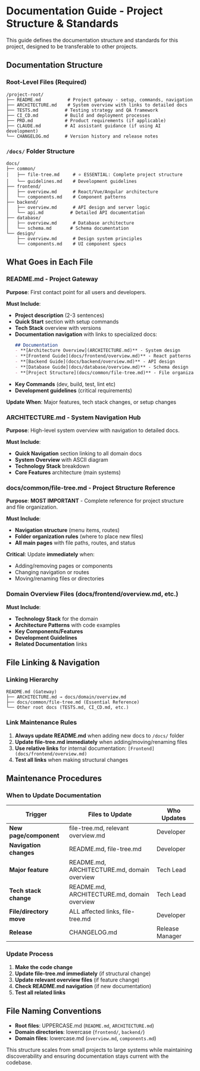 # Documentation Guide - Project Structure & Standards

This guide defines the documentation structure and standards for this project, designed to be transferable to other projects.

## Documentation Structure

### Root-Level Files (Required)
```
/project-root/
├── README.md          # Project gateway - setup, commands, navigation
├── ARCHITECTURE.md    # System overview with links to detailed docs
├── TESTS.md          # Testing strategy and QA framework
├── CI_CD.md          # Build and deployment processes
├── PRD.md            # Product requirements (if applicable)
├── CLAUDE.md         # AI assistant guidance (if using AI development)
└── CHANGELOG.md      # Version history and release notes
```

### `/docs/` Folder Structure
```
docs/
├── common/
│   ├── file-tree.md     # ⭐ ESSENTIAL: Complete project structure
│   └── guidelines.md    # Development guidelines
├── frontend/
│   ├── overview.md      # React/Vue/Angular architecture
│   └── components.md    # Component patterns
├── backend/
│   ├── overview.md      # API design and server logic
│   └── api.md          # Detailed API documentation
├── database/
│   ├── overview.md      # Database architecture
│   └── schema.md       # Schema documentation
└── design/
    ├── overview.md      # Design system principles
    └── components.md    # UI component specs
```

## What Goes in Each File

### README.md - Project Gateway
**Purpose**: First contact point for all users and developers.

**Must Include**:
- **Project description** (2-3 sentences)
- **Quick Start** section with setup commands
- **Tech Stack** overview with versions
- **Documentation navigation** with links to specialized docs:
  ```markdown
  ## Documentation
  - **[Architecture Overview](ARCHITECTURE.md)** - System design
  - **[Frontend Guide](docs/frontend/overview.md)** - React patterns
  - **[Backend Guide](docs/backend/overview.md)** - API design
  - **[Database Guide](docs/database/overview.md)** - Schema design
  - **[Project Structure](docs/common/file-tree.md)** - File organization
  ```
- **Key Commands** (dev, build, test, lint etc)
- **Development guidelines** (critical requirements)

**Update When**: Major features, tech stack changes, or setup changes

### ARCHITECTURE.md - System Navigation Hub
**Purpose**: High-level system overview with navigation to detailed docs.

**Must Include**:
- **Quick Navigation** section linking to all domain docs
- **System Overview** with ASCII diagram
- **Technology Stack** breakdown
- **Core Features** architecture (main systems)

### docs/common/file-tree.md - Project Structure Reference
**Purpose**: **MOST IMPORTANT** - Complete reference for project structure and file organization.

**Must Include**:
- **Navigation structure** (menu items, routes)
- **Folder organization rules** (where to place new files)
- **All main pages** with file paths, routes, and status

**Critical**: Update **immediately** when:
- Adding/removing pages or components
- Changing navigation or routes
- Moving/renaming files or directories

### Domain Overview Files (docs/frontend/overview.md, etc.)
**Must Include**:
- **Technology Stack** for the domain
- **Architecture Patterns** with code examples
- **Key Components/Features**
- **Development Guidelines**
- **Related Documentation** links

## File Linking & Navigation

### Linking Hierarchy
```
README.md (Gateway)
├── ARCHITECTURE.md → docs/domain/overview.md
├── docs/common/file-tree.md (Essential Reference)
└── Other root docs (TESTS.md, CI_CD.md, etc.)
```

### Link Maintenance Rules
1. **Always update README.md** when adding new docs to `/docs/` folder
2. **Update file-tree.md immediately** when adding/moving/renaming files
3. **Use relative links** for internal documentation: `[Frontend](docs/frontend/overview.md)`
4. **Test all links** when making structural changes

## Maintenance Procedures

### When to Update Documentation

| Trigger | Files to Update | Who Updates |
|---------|----------------|-------------|
| **New page/component** | file-tree.md, relevant overview.md | Developer |
| **Navigation changes** | README.md, file-tree.md | Developer |
| **Major feature** | README.md, ARCHITECTURE.md, domain overview | Tech Lead |
| **Tech stack change** | README.md, ARCHITECTURE.md, domain overview | Tech Lead |
| **File/directory move** | ALL affected links, file-tree.md | Developer |
| **Release** | CHANGELOG.md | Release Manager |

### Update Process
1. **Make the code change**
2. **Update file-tree.md immediately** (if structural change)
3. **Update relevant overview files** (if feature change)
4. **Check README.md navigation** (if new documentation)
5. **Test all related links**


## File Naming Conventions
- **Root files**: UPPERCASE.md (`README.md`, `ARCHITECTURE.md`)
- **Domain directories**: lowercase (`frontend/`, `backend/`)
- **Domain files**: lowercase.md (`overview.md`, `components.md`)

This structure scales from small projects to large systems while maintaining discoverability and ensuring documentation stays current with the codebase.